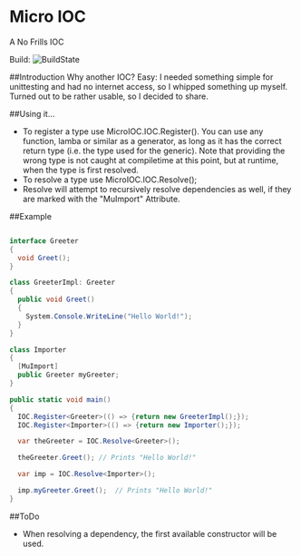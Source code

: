 # Micro IOC
A No Frills IOC

Build: ![BuildState](https://travis-ci.org/rincewound/MicroIOC.svg?branch=master)

##Introduction
Why another IOC? Easy: I needed something simple for unittesting and had no
internet access, so I whipped something up myself. Turned out to be rather
usable, so I decided to share.

##Using it...
* To register a type use MicroIOC.IOC.Register<Type>(<GeneratorFunction>). You can use any function, lamba or similar as a generator, as long as it has the correct return type (i.e. the type used for the generic). Note that providing the wrong type is not caught at compiletime at this point, but at runtime, when the type is first resolved.
* To resolve a type use MicroIOC.IOC.Resolve<Type>();
* Resolve will attempt to recursively resolve dependencies as well, if they are marked with the "MuImport" Attribute.

##Example

```C#

interface Greeter
{
  void Greet();
}

class GreeterImpl: Greeter
{
  public void Greet()
  {
    System.Console.WriteLine("Hello World!");
  }
}

class Importer
{
  [MuImport]
  public Greeter myGreeter;
}

public static void main()
{
  IOC.Register<Greeter>(() => {return new GreeterImpl();});
  IOC.Register<Importer>(() => {return new Importer();});

  var theGreeter = IOC.Resolve<Greeter>();

  theGreeter.Greet(); // Prints "Hello World!"

  var imp = IOC.Resolve<Importer>();

  imp.myGreeter.Greet();  // Prints "Hello World!"
}
```

##ToDo
* When resolving a dependency, the first available constructor will be used.
